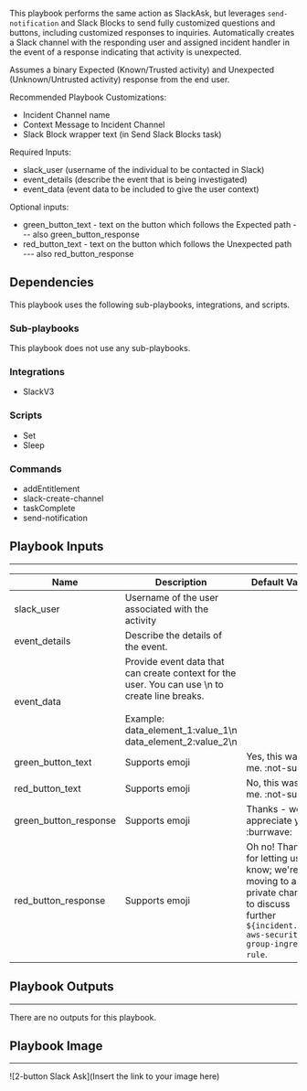 This playbook performs the same action as SlackAsk, but leverages `send-notification` and Slack Blocks to send fully customized questions and buttons, including customized responses to inquiries. Automatically creates a Slack channel with the responding user and assigned incident handler in the event of a response indicating that activity is unexpected. 

Assumes a binary Expected (Known/Trusted activity) and Unexpected (Unknown/Untrusted activity) response from the end user.

Recommended Playbook Customizations:
- Incident Channel name
- Context Message to Incident Channel
- Slack Block wrapper text (in Send Slack Blocks task)

Required Inputs:
- slack_user (username of the individual to be contacted in Slack)
- event_details (describe the event that is being investigated)
- event_data (event data to be included to give the user context)

Optional inputs:
- green_button_text  - text on the button which follows the Expected path
--- also green_button_response
- red_button_text - text on the button which follows the Unexpected path
--- also red_button_response

## Dependencies
This playbook uses the following sub-playbooks, integrations, and scripts.

### Sub-playbooks
This playbook does not use any sub-playbooks.

### Integrations
* SlackV3

### Scripts
* Set
* Sleep

### Commands
* addEntitlement
* slack-create-channel
* taskComplete
* send-notification

## Playbook Inputs
---

| **Name** | **Description** | **Default Value** | **Required** |
| --- | --- | --- | --- |
| slack_user | Username of the user associated with the activity |  | Required |
| event_details | Describe the details of the event.  |  | Required |
| event_data | Provide event data that can create context for the user. You can use \\n to create line breaks.<br/><br/>Example: data_element_1:value_1\\n data_element_2:value_2\\n |  | Required |
| green_button_text | Supports emoji | Yes, this was me. :not-sus: | Optional |
| red_button_text | Supports emoji | No, this was not me. :not-sus: | Optional |
| green_button_response | Supports emoji | Thanks - we appreciate you! :burrwave: | Optional |
| red_button_response | Supports emoji | Oh no! Thanks for letting us know; we're moving to a private channel to discuss further `${incident.id}-aws-security-group-ingress-rule`. | Optional |

## Playbook Outputs
---
There are no outputs for this playbook.

## Playbook Image
---
![2-button Slack Ask](Insert the link to your image here)